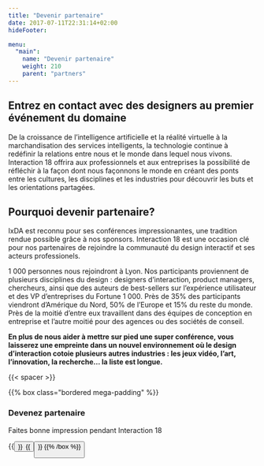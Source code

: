 ```yaml
---
title: "Devenir partenaire"
date: 2017-07-11T22:31:14+02:00
hideFooter:

menu:
  "main":
    name: "Devenir partenaire"
    weight: 210
    parent: "partners"
---
```

## Entrez en contact avec des designers au premier événement du domaine
De la croissance de l’intelligence artificielle et la réalité virtuelle à la marchandisation des services intelligents, la technologie continue à redéfinir la relations entre nous et le monde dans lequel nous vivons. Interaction 18 offrira aux professionnels et aux entreprises la possibilité de réfléchir à la façon dont nous façonnons le monde en créant des ponts entre les cultures, les disciplines et les industries pour découvrir les buts et les orientations partagées.

## Pourquoi devenir partenaire?

IxDA est reconnu pour ses conférences impressionantes, une tradition rendue possible grâce à nos sponsors. Interaction 18 est une occasion clé pour nos partenaires de rejoindre la communauté du design interactif et ses acteurs professionels.

1 000 personnes nous rejoindront à Lyon. Nos participants proviennent de plusieurs disciplines du design : designers d’interaction, product managers, chercheurs, ainsi que des auteurs de best-sellers sur l’expérience utilisateur et des VP d’entreprises du Fortune 1 000. Près de 35% des participants viendront d’Amérique du Nord, 50% de l’Europe et 15% du reste du monde. Près de la moitié d’entre eux travaillent dans des équipes de conception en entreprise et l’autre moitié pour des agences ou des sociétés de conseil.

**En plus de nous aider à mettre sur pied une super conférence, vous laisserez une empreinte dans un nouvel environnement où le design d’interaction cotoie plusieurs autres industries : les jeux vidéo, l’art, l’innovation, la recherche… la liste est longue.**

{{< spacer >}}

{{% box class="bordered mega-padding"  %}}
### Devenez partenaire
Faites bonne impression pendant Interaction 18

{{<button target="_blank" name="Download the kit (EN)" href="/pdf/Interaction-18_SponsorKit_EN.pdf" >}}&ensp;{{<button target="_blank" name="Télécharger le kit (FR)" href="/pdf/Interaction-18_SponsorKit_FR.pdf" class="button-secondary" >}}
{{% /box %}}
